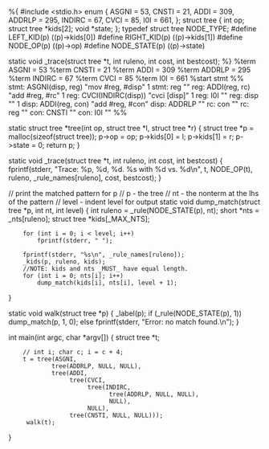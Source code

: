 %{
#include <stdio.h>
enum {
     ASGNI = 53,
     CNSTI = 21,
     ADDI = 309,
     ADDRLP = 295,
     INDIRC = 67,
     CVCI = 85,
     I0I = 661,
};
struct tree {
       int op;
       struct tree *kids[2];
       void *state;
};
typedef struct tree NODE_TYPE;
#define LEFT_KID(p)  ((p)->kids[0])
#define RIGHT_KID(p)  ((p)->kids[1])
#define NODE_OP(p)  ((p)->op)
#define NODE_STATE(p)  ((p)->state)

static void _trace(struct tree *t, int ruleno, int cost, int bestcost);
%}
%term ASGNI = 53
%term CNSTI = 21
%term ADDI = 309
%term ADDRLP = 295
%term INDIRC = 67
%term CVCI = 85
%term I0I = 661
%start stmt
%%
stmt: ASGNI(disp, reg)   "mov #reg, #disp"      1
stmt: reg                ""
reg: ADDI(reg, rc)       "add #reg, #rc"        1
reg: CVCI(INDIRC(disp))  "cvci [disp]"          1
reg: I0I                 ""
reg: disp                ""                     1
disp: ADDI(reg, con)     "add #reg, #con"
disp: ADDRLP             ""
rc: con                  ""
rc: reg                  ""
con: CNSTI               ""
con: I0I                 ""
%%

static struct tree *tree(int op, struct tree *l, struct tree *r)
{
        struct tree *p = malloc(sizeof(struct tree));
        p->op = op;
        p->kids[0] = l;
        p->kids[1] = r;
        p->state = 0;
        return p;
}

static void _trace(struct tree *t, int ruleno, int cost, int bestcost)
{
        fprintf(stderr, "Trace: %p, %d, %d. %s with %d vs. %d\n",
                t, NODE_OP(t), ruleno, _rule_names[ruleno], cost, bestcost);
}

// print the matched pattern for p
// p - the tree
// nt - the nonterm at the lhs of the pattern
// level - indent level for output
static void dump_match(struct tree *p, int nt, int level)
{
        int ruleno = _rule(NODE_STATE(p), nt);
        short *nts = _nts[ruleno];
        struct tree *kids[_MAX_NTS];

        for (int i = 0; i < level; i++)
            fprintf(stderr, " ");

        fprintf(stderr, "%s\n", _rule_names[ruleno]);
        _kids(p, ruleno, kids);
        //NOTE: kids and nts _MUST_ have equal length.
        for (int i = 0; nts[i]; i++)
            dump_match(kids[i], nts[i], level + 1);
}

static void walk(struct tree *p)
{
        _label(p);
        if (_rule(NODE_STATE(p), 1))
           dump_match(p, 1, 0);
        else
           fprintf(stderr, "Error: no match found.\n");
}

int main(int argc, char *argv[])
{
        struct tree *t;

        // int i; char c; i = c + 4;
        t = tree(ASGNI,
                tree(ADDRLP, NULL, NULL),
                tree(ADDI,
                     tree(CVCI,
                          tree(INDIRC,
                                tree(ADDRLP, NULL, NULL),
                                NULL),
                          NULL),
                     tree(CNSTI, NULL, NULL)));
         walk(t);
}

